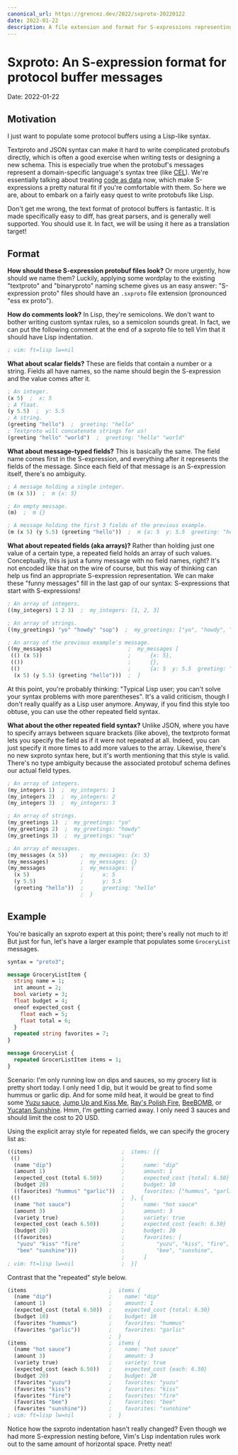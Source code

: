 ```yaml
---
canonical_url: https://grencez.dev/2022/sxproto-20220122
date: 2022-01-22
description: A file extension and format for S-expressions representing protobuf messages.
---
```


# Sxproto: An S-expression format for protocol buffer messages

Date: 2022-01-22

## Motivation

I just want to populate some protocol buffers using a Lisp-like syntax.

Textproto and JSON syntax can make it hard to write complicated protobufs directly, which is often a good exercise when writing tests or designing a new schema.
This is especially true when the protobuf's messages represent a domain-specific language's syntax tree
(like [CEL](https://github.com/googleapis/googleapis/blob/master/google/api/expr/v1alpha1/syntax.proto)).
We're essentially talking about treating [code as data](https://en.wikipedia.org/wiki/Homoiconicity) now,
which make S-expressions a pretty natural fit if you're comfortable with them.
So here we are, about to embark on a fairly easy quest to write protobufs like Lisp.

Don't get me wrong, the text format of protocol buffers is fantastic.
It is made specifically easy to diff, has great parsers, and is generally well supported.
You should use it.
In fact, we will be using it here as a translation target!

## Format

**How should these S-expression protobuf files look?**
Or more urgently, how should we name them?
Luckily, applying some wordplay to the existing "textproto" and "binaryproto" naming scheme gives us an easy answer:
"S-expression proto" files should have an `.sxproto` file extension (pronounced "ess ex proto").

**How do comments look?**
In Lisp, they're semicolons.
We don't want to bother writing custom syntax rules, so a semicolon sounds great.
In fact, we can put the following comment at the end of a sxproto file to tell Vim that it should have Lisp indentation.
```lisp
; vim: ft=lisp lw=nil
```

**What about scalar fields?**
These are fields that contain a number or a string.
Fields all have names, so the name should begin the S-expression and the value comes after it.
```lisp
; An integer.
(x 5)  ;  x: 5
; A float.
(y 5.5)  ;  y: 5.5
; A string.
(greeting "hello")  ;  greeting: "hello"
; Textproto will concatenate strings for us!
(greeting "hello" "world")  ;  greeting: "hello" "world"
```

**What about message-typed fields?**
This is basically the same.
The field name comes first in the S-expression, and everything after it represents the fields of the message.
Since each field of that message is an S-expression itself, there's no ambiguity.
```lisp
; A message holding a single integer.
(m (x 5))  ;  m {x: 5}

; An empty message.
(m)  ;  m {}

; A message holding the first 3 fields of the previous example.
(m (x 5) (y 5.5) (greeting "hello"))  ;  m {a: 5  y: 5.5  greeting: "hello"}
```

**What about repeated fields (aka arrays)?**
Rather than holding just one value of a certain type, a repeated field holds an array of such values.
Conceptually, this is just a funny message with no field names, right?
It's not encoded like that on the wire of course, but this way of thinking can help us find an appropriate S-expression representation.
We can make these "funny messages" fill in the last gap of our syntax: S-expressions that start with S-expressions!
```lisp
; An array of integers.
((my_integers) 1 2 3)  ;  my_integers: [1, 2, 3]

; An array of strings.
((my_greetings) "yo" "howdy" "sup")  ;  my_greetings: ["yo", "howdy", "sup"]

; An array of the previous example's message.
((my_messages)                        ;  my_messages [
 (() (x 5))                           ;      {x: 5},
 (())                                 ;      {},
 (()                                  ;      {a: 5  y: 5.5  greeting: "hello"},
  (x 5) (y 5.5) (greeting "hello")))  ;  ]
```

At this point, you're probably thinking:
"Typical Lisp user; you can't solve your syntax problems with more parentheses".
It's a valid criticism, though I don't really qualify as a Lisp user anymore.
Anyway, if you find this style too obtuse, you can use the other repeated field syntax.

**What about the other repeated field syntax?**
Unlike JSON, where you have to specify arrays between square brackets (like above),
the textproto format lets you specify the field as if it were not repeated at all.
Indeed, you can just specify it more times to add more values to the array.
Likewise, there's no new sxproto syntax here, but it's worth mentioning that this style is valid.
There's no type ambiguity because the associated protobuf schema defines our actual field types.
```lisp
; An array of integers.
(my_integers 1)  ;  my_integers: 1
(my_integers 2)  ;  my_integers: 2
(my_integers 3)  ;  my_integers: 3

; An array of strings.
(my_greetings 1)  ;  my_greetings: "yo"
(my_greetings 2)  ;  my_greetings: "howdy"
(my_greetings 3)  ;  my_greetings: "sup"

; An array of messages.
(my_messages (x 5))    ;  my_messages: {x: 5}
(my_messages)          ;  my_messages: {}
(my_messages           ;  my_messages: {
  (x 5)                ;      x: 5
  (y 5.5)              ;      y: 5.5
  (greeting "hello"))  ;      greeting: "hello"
                       ;  }
```

## Example

You're basically an sxproto expert at this point; there's really not much to it!
But just for fun, let's have a larger example that populates some `GroceryList` messages.

```protobuf
syntax = "proto3";

message GroceryListItem {
  string name = 1;
  int amount = 2;
  bool variety = 3;
  float budget = 4;
  oneof expected_cost {
    float each = 5;
    float total = 6;
  }
  repeated string favorites = 7;
}

message GroceryList {
  repeated GrocerListItem items = 1;
}
```

Scenario: I'm only running low on dips and sauces, so my grocery list is pretty short today.
I only need 1 dip, but it would be great to find some hummus or garlic dip.
And for some mild heat, it would be great to find some
[Yuzu sauce](https://www.traderjoesgroceryreviews.com/yuzu-hot-sauce-trader-joes-hot-sauce/),
[Jump Up and Kiss Me](https://jumpupandkissme.wordpress.com/2013/02/06/the-best-valentines-gift/),
[Ray's Polish Fire](https://www.polishfire.com),
[BeeBOMB](https://pexpeppers.com/products/beebomb-hot-sauce), or
[Yucatan Sunshine](https://reilyproducts.com/products/try-me-yucatan-sunshine-habanero-sauce-5-oz/).
Hmm, I'm getting carried away.
I only need 3 sauces and should limit the cost to 20 USD.

Using the explicit array style for repeated fields, we can specify the grocery list as:

```lisp
((items)                            ;  items: [{
 (()                                ;
  (name "dip")                      ;      name: "dip"
  (amount 1)                        ;      amount: 1
  (expected_cost (total 6.50))      ;      expected_cost {total: 6.50}
  (budget 20)                       ;      budget: 10
  ((favorites) "hummus" "garlic"))  ;      favorites: ["hummus", "garlic"]
 (()                                ;  }, {
  (name "hot sauce")                ;      name: "hot sauce"
  (amount 3)                        ;      amount: 3
  (variety true)                    ;      variety: true
  (expected_cost (each 6.50))       ;      expected_cost {each: 6.50}
  (budget 20)                       ;      budget: 20
  ((favorites)                      ;      favorites: [
   "yuzu" "kiss" "fire"             ;          "yuzu", "kiss", "fire",
   "bee" "sunshine")))              ;          "bee", "sunshine",
                                    ;      ]
; vim: ft=lisp lw=nil               ;  }]
```

Contrast that the "repeated" style below.

```lisp
(items                          ;  items {
  (name "dip")                  ;    name: "dip"
  (amount 1)                    ;    amount: 1
  (expected_cost (total 6.50))  ;    expected_cost {total: 6.50}
  (budget 10)                   ;    budget: 10
  (favorites "hummus")          ;    favorites: "hummus"
  (favorites "garlic"))         ;    favorites: "garlic"
                                ;  }
(items                          ;  items {
  (name "hot sauce")            ;    name: "hot sauce"
  (amount 3)                    ;    amount: 3
  (variety true)                ;    variety: true
  (expected_cost (each 6.50))   ;    expected_cost {each: 6.50}
  (budget 20)                   ;    budget: 20
  (favorites "yuzu")            ;    favorites: "yuzu"
  (favorites "kiss")            ;    favorites: "kiss"
  (favorites "fire")            ;    favorites: "fire"
  (favorites "bee")             ;    favorites: "bee"
  (favorites "sunshine"))       ;    favorites: "sunshine"
; vim: ft=lisp lw=nil           ;  }
```

Notice how the sxproto indentation hasn't really changed?
Even though we had more S-expression nesting before, Vim's Lisp indentation rules work out to the same amount of horizontal space.
Pretty neat!

